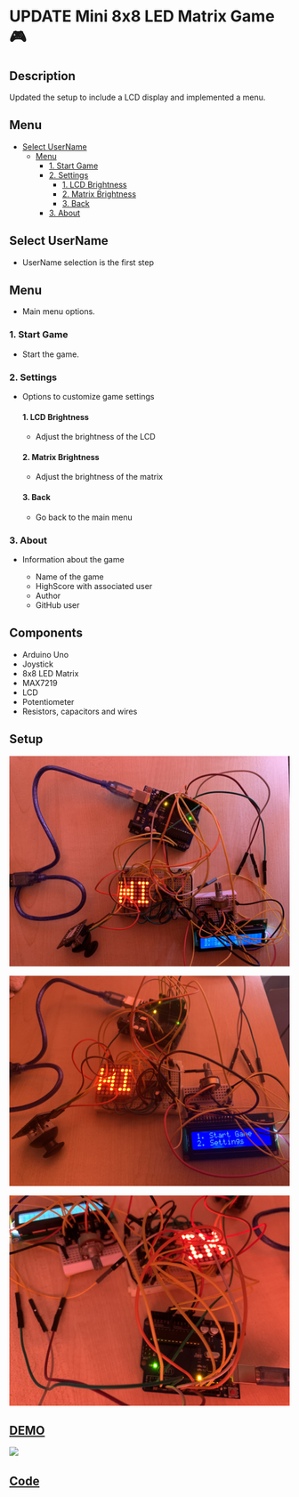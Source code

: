 # UPDATE Mini 8x8 LED Matrix Game :video_game:

## Description

Updated the setup to include a LCD display and implemented a menu.

## Menu

- [Select UserName](#select-username)
  - [Menu](#menu)
    - [1. Start Game](#1-start-game)
    - [2. Settings](#2-settings)
      - [1. LCD Brightness](#1-lcd-brightness)
      - [2. Matrix Brightness](#2-matrix-brightness)
      - [3. Back](#3-back)
    - [3. About](#3-about)

## Select UserName

- UserName selection is the first step

## Menu

- Main menu options.

### 1. Start Game

- Start the game.

### 2. Settings

- Options to customize game settings

  #### 1. LCD Brightness

  - Adjust the brightness of the LCD

  #### 2. Matrix Brightness

  - Adjust the brightness of the matrix

  #### 3. Back

  - Go back to the main menu

### 3. About

- Information about the game

  - Name of the game
  - HighScore with associated user
  - Author
  - GitHub user


## Components

- Arduino Uno
- Joystick
- 8x8 LED Matrix
- MAX7219
- LCD
- Potentiometer
- Resistors, capacitors and wires

## Setup

![](https://github.com/radubuzas/IntroductionToRobotics/blob/master/Assets/Homework7/top.jpeg)

![](https://github.com/radubuzas/IntroductionToRobotics/blob/master/Assets/Homework7/front_side.jpeg)

![](https://github.com/radubuzas/IntroductionToRobotics/blob/master/Assets/Homework7/back_side.jpeg)


## [DEMO](https://youtu.be/WOwh-9-vRxs)
[![](https://img.youtube.com/vi/WOwh-9-vRxs/0.jpg)](https://youtu.be/WOwh-9-vRxs)

## [Code](https://github.com/radubuzas/IntroductionToRobotics/blob/master/Homework/Homework7/Homework7.ino)
